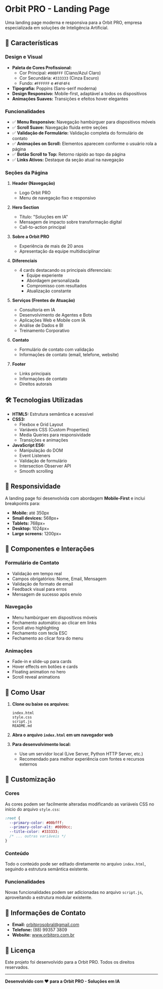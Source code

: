 # Orbit PRO - Landing Page

Uma landing page moderna e responsiva para a Orbit PRO, empresa especializada em soluções de Inteligência Artificial.

## 🚀 Características

### Design e Visual

- **Paleta de Cores Profissional:**
  - Cor Principal: `#00BFFF` (Ciano/Azul Claro)
  - Cor Secundária: `#333333` (Cinza Escuro)
  - Fundo: `#FFFFFF` e `#F4F4F4`
- **Tipografia:** Poppins (Sans-serif moderna)
- **Design Responsivo:** Mobile-first, adaptável a todos os dispositivos
- **Animações Suaves:** Transições e efeitos hover elegantes

### Funcionalidades

- ✅ **Menu Responsivo:** Navegação hambúrguer para dispositivos móveis
- ✅ **Scroll Suave:** Navegação fluida entre seções
- ✅ **Validação de Formulário:** Validação completa do formulário de contato
- ✅ **Animações on Scroll:** Elementos aparecem conforme o usuário rola a página
- ✅ **Botão Scroll to Top:** Retorno rápido ao topo da página
- ✅ **Links Ativos:** Destaque da seção atual na navegação

### Seções da Página

1. **Header (Navegação)**

   - Logo Orbit PRO
   - Menu de navegação fixo e responsivo

2. **Hero Section**

   - Título: "Soluções em IA"
   - Mensagem de impacto sobre transformação digital
   - Call-to-action principal

3. **Sobre a Orbit PRO**

   - Experiência de mais de 20 anos
   - Apresentação da equipe multidisciplinar

4. **Diferenciais**

   - 4 cards destacando os principais diferenciais:
     - Equipe experiente
     - Abordagem personalizada
     - Compromisso com resultados
     - Atualização constante

5. **Serviços (Frentes de Atuação)**

   - Consultoria em IA
   - Desenvolvimento de Agentes e Bots
   - Aplicações Web e Mobile com IA
   - Análise de Dados e BI
   - Treinamento Corporativo

6. **Contato**

   - Formulário de contato com validação
   - Informações de contato (email, telefone, website)

7. **Footer**
   - Links principais
   - Informações de contato
   - Direitos autorais

## 🛠️ Tecnologias Utilizadas

- **HTML5:** Estrutura semântica e acessível
- **CSS3:**
  - Flexbox e Grid Layout
  - Variáveis CSS (Custom Properties)
  - Media Queries para responsividade
  - Transições e animações
- **JavaScript ES6:**
  - Manipulação do DOM
  - Event Listeners
  - Validação de formulário
  - Intersection Observer API
  - Smooth scrolling

## 📱 Responsividade

A landing page foi desenvolvida com abordagem **Mobile-First** e inclui breakpoints para:

- **Mobile:** até 350px
- **Small devices:** 568px+
- **Tablets:** 768px+
- **Desktop:** 1024px+
- **Large screens:** 1200px+

## 🎨 Componentes e Interações

### Formulário de Contato

- Validação em tempo real
- Campos obrigatórios: Nome, Email, Mensagem
- Validação de formato de email
- Feedback visual para erros
- Mensagem de sucesso após envio

### Navegação

- Menu hambúrguer em dispositivos móveis
- Fechamento automático ao clicar em links
- Scroll ativo highlighting
- Fechamento com tecla ESC
- Fechamento ao clicar fora do menu

### Animações

- Fade-in e slide-up para cards
- Hover effects em botões e cards
- Floating animation no hero
- Scroll reveal animations

## 🚀 Como Usar

1. **Clone ou baixe os arquivos:**

   ```
   index.html
   style.css
   script.js
   README.md
   ```

2. **Abra o arquivo `index.html` em um navegador web**

3. **Para desenvolvimento local:**
   - Use um servidor local (Live Server, Python HTTP Server, etc.)
   - Recomendado para melhor experiência com fontes e recursos externos

## 📝 Customização

### Cores

As cores podem ser facilmente alteradas modificando as variáveis CSS no início do arquivo `style.css`:

```css
:root {
  --primary-color: #00bfff;
  --primary-color-alt: #0099cc;
  --title-color: #333333;
  /* ... outras variáveis */
}
```

### Conteúdo

Todo o conteúdo pode ser editado diretamente no arquivo `index.html`, seguindo a estrutura semântica existente.

### Funcionalidades

Novas funcionalidades podem ser adicionadas no arquivo `script.js`, aproveitando a estrutura modular existente.

## 📧 Informações de Contato

- **Email:** orbitprosobral@gmail.com
- **Telefone:** (88) 99357 3809
- **Website:** www.orbitpro.com.br

## 📄 Licença

Este projeto foi desenvolvido para a Orbit PRO. Todos os direitos reservados.

---

**Desenvolvido com ❤️ para a Orbit PRO - Soluções em IA**
